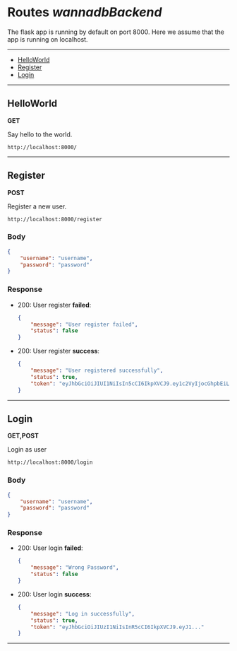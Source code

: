 # Routes _wannadbBackend_

The flask app is running by default on port 8000. Here we assume that the app is running on localhost.

---

-   [HelloWorld](#helloworld)
-   [Register](#register)
-   [Login](#login)

---

## HelloWorld

**GET**

Say hello to the world.

```
http://localhost:8000/
```

---

## Register

**POST**

Register a new user.

```
http://localhost:8000/register
```

### Body

```json
{
    "username": "username",
    "password": "password"
}
```

### Response

-   200: User register **failed**:
    ```json
    {
        "message": "User register failed",
        "status": false
    }
    ```
-   200: User register **success**:
    ```json
    {
        "message": "User registered successfully",
        "status": true,
        "token": "eyJhbGciOiJIUI1NiIsIn5cCI6IkpXVCJ9.ey1c2VyIjocGhpbEiLCJpZCIM30.v_lKLd0X-PABkRFXHZa..."
    }
    ```

---

## Login

**GET,POST**

Login as user

```
http://localhost:8000/login
```

### Body

```json
{
    "username": "username",
    "password": "password"
}
```

### Response

-   200: User login **failed**:
    ```json
    {
        "message": "Wrong Password",
        "status": false
    }
    ```
-   200: User login **success**:
    ```json
    {
        "message": "Log in successfully",
        "status": true,
        "token": "eyJhbGciOiJIUzI1NiIsInR5cCI6IkpXVCJ9.eyJ1..."
    }
    ```

---
